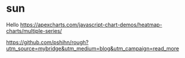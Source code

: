 # sun
Hello
https://apexcharts.com/javascript-chart-demos/heatmap-charts/multiple-series/

https://github.com/pshihn/rough?utm_source=mybridge&utm_medium=blog&utm_campaign=read_more
